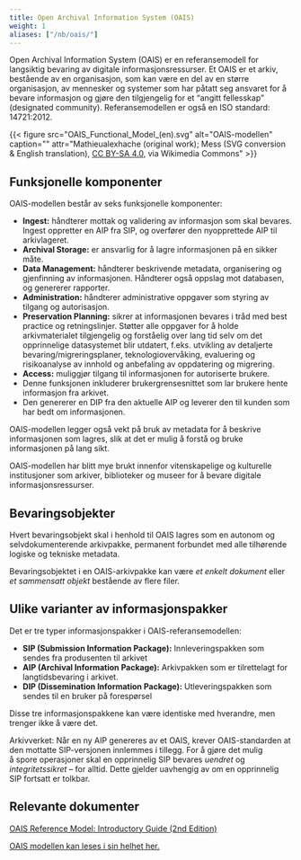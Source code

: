```yaml
---
title: Open Archival Information System (OAIS)
weight: 1
aliases: ["/nb/oais/"]
---
```


Open Archival Information System (OAIS) er en referansemodell for langsiktig bevaring av digitale informasjonsressurser.
Et OAIS er et arkiv, bestående av en organisasjon, som kan være en del av en større organisasjon, av mennesker og systemer som har påtatt seg ansvaret for å bevare informasjon og gjøre den tilgjengelig for et “angitt fellesskap” (designated community). 
Referansemodellen er også en ISO standard: 14721:2012.

{{< figure src="OAIS_Functional_Model_(en).svg" alt="OAIS-modellen" caption="" attr="Mathieualexhache (original work); Mess (SVG conversion & English translation), [CC BY-SA 4.0](https://creativecommons.org/licenses/by-sa/4.0), via Wikimedia Commons" >}}

## Funksjonelle komponenter

OAIS-modellen består av seks funksjonelle komponenter:

- **Ingest:** håndterer mottak og validering av informasjon som skal bevares. Ingest oppretter en AIP fra SIP, og overfører den nyopprettede AIP til arkivlageret.
- **Archival Storage:** er ansvarlig for å lagre informasjonen på en sikker måte.
- **Data Management:** håndterer beskrivende metadata, organisering og gjenfinning av informasjonen. Håndterer også oppslag mot databasen, og genererer rapporter.
- **Administration:** håndterer administrative oppgaver som styring av tilgang og autorisasjon.
- **Preservation Planning:** sikrer at informasjonen bevares i tråd med best practice og retningslinjer. Støtter alle oppgaver for å holde arkivmaterialet tilgjengelig og forståelig over lang tid selv om det opprinnelige datasystemet blir utdatert, f.eks. utvikling av detaljerte bevaring/migreringsplaner, teknologiovervåking, evaluering og risikoanalyse av innhold og anbefaling av oppdatering og migrering.
- **Access:** muliggjør tilgang til informasjonen for autoriserte brukere.
- Denne funksjonen inkluderer brukergrensesnittet som lar brukere hente informasjon fra arkivet.
- Den genererer en DIP fra den aktuelle AIP og leverer den til kunden som har bedt om informasjonen.

OAIS-modellen legger også vekt på bruk av metadata for å beskrive informasjonen som lagres, slik at det er mulig å forstå og bruke informasjonen på lang sikt.

OAIS-modellen har blitt mye brukt innenfor vitenskapelige og kulturelle institusjoner som arkiver, biblioteker og museer for å bevare digitale informasjonsressurser.

## Bevaringsobjekter

Hvert bevaringsobjekt skal i henhold til OAIS lagres som en autonom og selvdokumenterende arkivpakke, permanent forbundet med alle tilhørende logiske og tekniske metadata.

Bevaringsobjektet i en OAIS-arkivpakke kan være *et enkelt dokument* eller *et sammensatt objekt* bestående av flere filer.

## Ulike varianter av informasjonspakker

Det er tre typer informasjonspakker i OAIS-referansemodellen:

- **SIP (Submission Information Package):** Innleveringspakken som sendes fra produsenten til arkivet
- **AIP (Archival Information Package):** Arkivpakken som er tilrettelagt for langtidsbevaring i arkivet.
- **DIP (Dissemination Information Package):** Utleveringspakken som sendes til en bruker på forespørsel

Disse tre informasjonspakkene kan være identiske med hverandre, men trenger ikke å være det.

Arkivverket: Når en ny AIP genereres av et OAIS, krever OAIS-standarden at den mottatte SIP-versjonen innlemmes i tillegg. 
For å gjøre det mulig å spore operasjoner skal en opprinnelig SIP bevares *uendret* og *integritetssikret* – for alltid. 
Dette gjelder uavhengig av om en opprinnelig SIP fortsatt er tolkbar.

<!-- ## Informasjonsmodellen

I OAIS-modellen defineres en informasjonspakke som en samling av data som skal bevares og som er underlagt samme bevaringsstrategi og metadata. En informasjonspakke kan bestå av flere komponenter, som alle er nødvendige for å bevare og gjenopprette informasjonen på en pålitelig måte.

Medlemmer av det “angitte fellesskapet” (designated community) for et arkiv bør kunne tolke og forstå informasjonen i et dataobjekt enten på grunn av deres etablerte kunnskapsbase eller ved hjelp av supplerende «representasjonsinformasjon»/tekniske metadata som er inkludert i dataobjektet.

Det er fire typer metadata som er nødvendige for å beskrive innholdet i en informasjonspakke i OAIS-modellen: Content Information, Preservation Description Information, Descriptive Information og Packaging Information.

**Archival Information Package**

![](media/image2.png)

**Content Information (innholdsinformasjon)**

Innholdsdataobjektet og dets tilhørende representasjonsinformasjon (eller nettverk) er samlet kjent som *innholdsinformasjon*. Det er innholdsinformasjonen - informasjonen som er i fokus for bevaring, sammen med tilstrekkelige metadata for å sikre at den forblir gjengivbart og forståelig for det utpekte samfunnet - at OAIS må forevige over tid.

> **Content Data Object (innholdsdataobjektet, filer)**
>
> Dette er informasjonen som er i fokus for bevaring. Innholdsdataobjektet kan ha form av hvilken som helst type av materiale: tekst, bilder, video, databaser, dataprogrammer - til og med fysisk materiale som jordprøver eller fossiler. Innholdsdataobjektet kan bestå av et enkelt, selvstendig objekt - for eksempel et dokument i PDF-format; Det kan også omfatte flere objekter, for eksempel et nettsted som består av tekst (HTML filer) og statiske bilder (GIF eller JPEG filer). Hovedpoenget er at OAIS er ansvarlig for å bevare innholdsdataobjektet på lang sikt, samt for å gjøre det tilgjengelig i en form som er uavhengig forståelig av fagmiljøet (designated community).
>
> **Representation Information (representasjonsinformasjon)**
>
> For å oppfylle det andre ansvaret - for å gjøre innholdsdataobjekt tilgjengelig i en form som er uavhengig forståelig av fagmiljøet (designated community) - må innholdsdataobjektet være ledsaget av en passende mengde representasjonsinformasjon: informasjon som er nødvendig for å gjengi og forstå biten Sekvenser som utgjør innholdsdataobjektet. Representasjonsinformasjon kan inneholde en beskrivelse av maskinvare- og programvaremiljøet som er nødvendig for å vise innholdsdataobjekt og/eller få tilgang til innholdet; Det kan også oppsummere passende tolkning av innholdsdataobjektet. For eksempel, hvis innholdsdataobjektet er en ASCII-fil med tall, kan representasjonsinformasjon indikere at tallene tilsvarer gjennomsnittlig daglige lufttemperaturavlesninger for London, målt i grader Celsius, for perioden 1972-2000.
>
> Representasjonsinformasjon kan deles inn i to typer: strukturinformasjon og semantisk informasjon.
>
> **Strukturinformasjon** forstås lettest i sammenheng med digitale objekter, og refererer til kartlegginger mellom digitale biter og forskjellige konsepter og datastrukturer som gjør bitene til forståelig informasjon - dvs. et bilde, tekst, et interaktivt program. Generelt sett beskriver strukturinformasjon formatet til det digitale objektet.
>
> **Semantisk informasjon** er derimot informasjon som tydeliggjør betydningen eller passende tolkning av innholdsdataobjektet. En ordliste, en dataordbok og en programvares brukerdokumentasjon er alle eksempler på semantisk informasjon som kan være samlet med innholdsdataobjektet som en del av dets representasjonsinformasjon. Referansemodellen definerer også en “catch-all” kategori kalt *annen representasjonsinformasjon* ( Other Representation Information), som inkluderer all representasjonsinformasjon som ikke lett er definert som verken struktur eller semantisk. For eksempel bemerker referansemodellen at informasjon om hvordan strukturen og semantisk informasjon forholder seg til hverandre, vil falle i denne kategorien.
>
> I praksis kan strukturen for representasjonsinformasjon være ekstremt kompleks. Et bestemt sett med representasjonsinformasjon kan kreve ytterligere representasjonsinformasjon for å bli gjengitt, tolket og/eller forstått av det utpekte samfunnet. Det andre settet med representasjonsinformasjon kan i seg selv kreve enda et sett med representasjonsinformasjon. Denne regressive prosessen kan fortsette for et vilkårlig antall trinn. Tenk for eksempel på et digitalt objekt i form av et METS (metadata koding og overføring standard) dokument. For å sikre forståeligheten av et METS-dokument, kan et arkiv av OAIS-type trenge å sikre en kopi av METS-skjemaet som en del av objektets representasjonsinformasjon. METS -skjemaet uttrykkes imidlertid i XML (utvidbart markeringsspråk); For å forstå METS -skjemaet (og derfor indirekte, for å forstå det originale METS -dokumentet), kan brukerne trenge tilgang til XML -spesifikasjonen. XML er i seg selv en profil av SGML (standard generalisert markeringsspråk) ISO Standard 8879: 1986; For å forstå XML fullt ut, kan en kopi av SGML -standarden også være nødvendig som en del av det opprinnelige objektets representasjonsinformasjon.
>
> Alle disse materialene - METS-skjemaet, XML-spesifikasjonen, SGML-standarden - danner et representasjonsnettverk tilknyttet innholdsdataobjektet (METS-dokumentet). Representasjonsnettverk er nestede informasjonskjeder som danner tilstrekkelig kontekst for det utpekte samfunnet til å forstå et innholdsdataobjekt, så vel som dets tilhørende representasjonsinformasjon. I teorien kan representasjonsnettverk danne en uendelig regresjon som fører til absurde resultater: Fortsetter vårt METS-eksempel, kan man si at SGML -standarden er tilgjengelig som ASCII-tekst, så en kopi av ASCII-spesifikasjonen er nødvendig for å forstå den; ASCII-spesifikasjonen er publisert på engelsk, så det er behov for en engelsk språkordbok og grammatikkregler for å forstå ASCII-spesifikasjonen, og så videre. I praksis vil selvfølgelig OAIS-arkivet avkalle representasjonsnettverket på et passende punkt basert på rimelige forutsetninger om den tidligere eller antatte kunnskapen som det utpekte samfunnet har besatt - for eksempel en antakelse om at det utpekte samfunnet forstår det engelske språket. OAIS-referansemodellen refererer til denne antatte kunnskapen som fagmiljøets (designated community) kunnskapsgrunnlag.
>
> Det ble nevnt tidligere at omfanget av fagmiljøet (designated community) påvirker mengden metadata som kreves for å støtte bevaringsprosessen. Det er med hensyn til representasjonsinformasjon at dette er slik. Generelt, jo bredere omfang av fagmiljøet (designated community), desto mindre spesialiserte kunnskapen som er knyttet til det samfunnet - det vil si, desto mindre informasjon som er relevant for å tolke og forstå den arkiverte informasjonen, kan OAIS anta at det utpekte samfunnet har. Jo mindre spesialiserte kunnskapsgrunnlaget, jo mer representasjonsinformasjon er det nødvendig for å sikre at den bevarte informasjonen forblir gjøres og forståelig for det utpekte samfunnet på lang sikt. I denne forstand er representasjonsinformasjon en betydelig kilde til risiko for et arkiv av OAIS-type: Når fagmiljøet (designated community) utvikler seg og muligens utvides over tid, må arkivet sørge for at representasjonsinformasjonen det fanger og vedlikeholder utvikler seg deretter. Dette kan være en utfordrende oppgave, fordi kravene til informasjonsinformasjon utvides over tid, kan arkivet bli bedt om å gjentroaktivt supplere representasjonsinformasjon for innholdsdataobjekter som har vært i arkivretensjon i en betydelig periode. Enkel som slik representasjonsinformasjon kan fås, eller faktisk om den fremdeles er tilgjengelig i det hele tatt, er et åpent spørsmål.

**Preservation Description Information (beavaringsmetadata)**

Langsiktig bevaring av innholdsinformasjonen krever ytterligere metadata for å støtte og dokumentere OAISs bevaringsprosesser. Disse metadataene kalles *Preservation Description Information* (bevaringsmetadata), eller PDI. I henhold til referansemodellen er PDI spesielt fokusert på å beskrive fortids- og nåværende tilstander for innholdsinformasjonen, og sikre at den er unikt identifiserbar, og sikre at den ikke har blitt ubevisst endret.

PDI består av fem komponenter:

- **Reference Information** (referanseinformasjon) identifiserer innholdsinformasjonen unikt innen OAISs interne systemer, så vel som for enheter og systemer utenfor OAIS. Eksempler inkluderer en systemgenerert intern identifikator, og en ISBN.

- **Context Information** (kontekstinformasjon) beskriver innholdsinformasjonens forhold til andre innholdsinformasjonsobjekter: for eksempel de som er relatert til den tematisk (f.eks. Som en del av en emnebasert samling), eller de som representerer versjoner av det samme innholdet i alternative formater.

- **Provenance Information** (Proveniensinformasjon) dokumenterer historien til innholdsinformasjonen, inkludert opprettelsen, eventuelle endringer i innholdet eller formatet over tid, dens varetektskjede, eventuelle tiltak som er iverksatt for å bevare innholdsinformasjonen (for eksempel normalisering eller formatmigrasjon), og resultatet av utfallet av disse handlingene.

- **Fixity Information** (sjekksuminformasjon) sikrer at innholdsinformasjonen ikke er endret på en udokumentert måte, gjennom autentisitet eller integritetsvalideringsmekanismer som sjekk summer, digitale signaturer eller digitale vannmerker.

- **Access Rights Information** (informasjon om tilgangsrettigheter) dokumenterer alle betingelser eller begrensninger knyttet til innholdsinformasjonen som gjelder både bevaring og tilgang. Det kan også omfatte beskrivelser av rettighetshåndhevelsesmekanismer. Eksempler inkluderer lisensvilkår, identifisering av de med autoriserte tilgangstillatelser (f.eks. Et spesifisert IP -adresseområde) og bevaringsbetingelser og betingelser som er forhandlet mellom OAIS -arkivet og produsenten av innholdsinformasjonen.

Sammenlagt representerer *innholdsinformasjon* og *bevaringsmetadata* det arkiverte digitale innholdet, metadataene som er nødvendige for å gjengi og forstå det, og metadataene som er nødvendige for å støtte dens bevaring, autentisitet og formidling.

**Packaging Information (pakkeinformasjon)**

Pakkeinformasjon brukes til å binde *innholdsinformasjon* (informasjon om innholdsdata og representasjonsinformasjon) og *bevaringsmetadata* (referanse, kontekst, proveniens, sjekksum og tilgangsrettighetsinformasjon) til en enkelt logisk pakke. Mer spesifikt tjener pakkeinformasjon til å kombinere (logisk) alle disse informasjonskomponentene til en AIP, slik at de kan identifiseres og lokaliseres som en enkelt logisk enhet i arkivsystemet. Pakkeinformasjon kan ha form av grunnleggende informasjon som katalogstier og filnavn, eller et mer detaljert pakkeskjema som METS.

**Descriptive Information (beskrivende metadata)**

Beskrivende metadata støtter oppdagelse og gjenfinning av innholdsinformasjon fra en OAISs forbrukere, via dens søkemuligheter. For eksempel kan beskrivende informasjon ha form av en Dublin Core Metadata -post, avledet fra innholdsinformasjonen og den tilhørende bevaringsmetadat, og vedlikeholdes av OAIS for å lette oppdagelsen fra arkivets brukere.

**Sette sammen brikkene**  
Informasjonskomponentene beskrevet ovenfor - innholdsinformasjon (innholdsdataobjekt og representasjonsinformasjon), bevaringsmetadata (referanse, kontekst, proveniens, fiksitet og tilgangsrettighetsinformasjon), pakkeinformasjon og beskrivende metadata - danner samlet informasjonsmodellen til en OAIS-arkiv. Mer spesifikt danner innholdsinformasjon og bevaringsmetadata en arkivpakke; pakkeinformasjon gjør at AIP kan identifiseres og lokaliseres som en enkelt logisk enhet; og beskrivende metadata støtter oppdagelse og formidling av AIP.

Akkurat som OAIS -referansemodellen ikke foreskriver noen spesiell tilnærming til å implementere den funksjonelle modellen beskrevet i avsnitt 5.3, på samme måte som den unngår enhver spesifikk anbefaling for å implementere de forskjellige komponentene i informasjonsmodellen. Målet er i stedet å gi en konseptuell modell av informasjonsobjektene som administreres av et arkiv av OAIS-type. Implementering av disse konseptene vil avhenge av de spesifikke arkitekturene, systemene og skjemaet som brukes i et bestemt arkivmiljø.

1.  **Content Information (innholdsinformasjon)**: dette inkluderer dataobjektet og dets representasjonsinformasjon.  
      
    ChatGPT: Beskriver selve innholdet som skal bevares, for eksempel en fil eller en samling av filer. Dette kan være tekst, bilder, lyd, video eller andre digitale formater. Content Information er den primære informasjonen som OAIS-arkivet vil bevare og beskytte. Innholdet vil normalt være lagret i et standardformat som er godt egnet for langsiktig bevaring.  
      
    Består igjen av:

    1.  **Content Data Object** (Innholdsdata (filer)

    2.  **Representation Information** (Tekniske metadata)

2.  **Preservation Description Information (bevaringsmetadata)**:  
    inneholder informasjon som er nødvendig for å bevare den tilknyttede innholdsinformasjonen (som informasjon om varens herkomst, unike identifikatorer, en sjekksum eller andre autentiseringsdata, etc.)  
      
    ChatGPT: beskriver hvordan innholdet i en informasjonspakke skal bevares på en pålitelig måte. Dette kan inkludere informasjon om formatet og kodingen av innholdet (tekniske metadata), eventuelle konverterings- eller migrasjonsprosesser som er utført, og informasjon om de tekniske egenskapene til lagringsmedier og -systemer som brukes til å bevare innholdet.

3.  **Descriptive Information (beskrivende metatada)**: metadata om objektet som gjør at objektet kan lokaliseres på et senere tidspunkt ved hjelp av arkivets søke- eller gjenfinningsfunksjoner.  
      
    ChatGPT: beskriver innholdet i en informasjonspakke på en måte som gjør det lettere å forstå og gjenfinne. Dette kan inkludere informasjon om innholdets opphav, eierskap, formål, kontekst og relevans. Descriptive Information gir informasjon om hva innholdet i en informasjonspakke handler om, og gjør det lettere å finne igjen og bruke innholdet i fremtiden.

4.  **Packaging Information:** holder komponentene i informasjonspakken sammen.  
      
    ChatGPT: beskriver hvordan informasjonen i en informasjonspakke skal pakkes eller struktureres for å oppfylle bestemte krav, og kan omfatte tekniske detaljer om hvordan dataene i en informasjonspakke skal organiseres og lagres på lagringsmedier.

Sammen beskriver disse fire typene metadata alle aspekter ved en informasjonspakke som er nødvendige for å bevare og gjenopprette innholdet på en pålitelig måte. Ved å bruke disse metadataene kan OAIS-arkiver sikre at informasjonspakkene kan bevares over tid, og at de kan gjenopprettes og brukes på en pålitelig måte når de er nødvendige.
 -->
## Relevante dokumenter

[OAIS Reference Model: Introductory Guide (2nd Edition)](https://www.dpconline.org/docs/technology-watch-reports/1359-dpctw14-02/file)

[OAIS modellen kan leses i sin helhet her.](https://public.ccsds.org/pubs/650x0m2.pdf)
